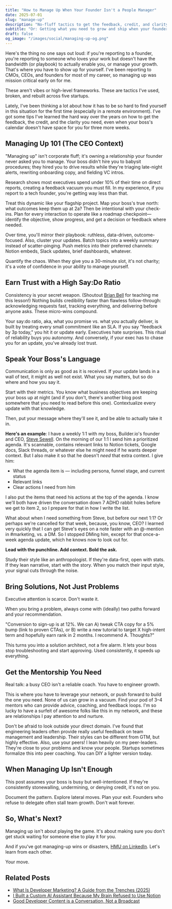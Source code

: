 ```yaml
---
title: "How to Manage Up When Your Founder Isn't a People Manager"
date: 2025-07-01
slug: "manage-up"
description: "No-fluff tactics to get the feedback, credit, and clarity you need from a visionary boss who's brilliant on projects—but swamped on people management."
subtitle: "Or: Getting what you need to grow and ship when your founder's running the whole damn company"
draft: false
og_image: "/images/social/managing-up-og.png"
---
```


Here's the thing no one says out loud: if you're reporting to a founder, you're reporting to someone who loves your work but doesn't have the bandwidth (or playbook) to actually enable you, or manage your growth. That's where you have to show up for yourself. I've been reporting to CMOs, CEOs, and founders for most of my career, so managing up was mission critical early on for me. 

These aren't vibes or high-level frameworks. These are tactics I've used, broken, and rebuilt across five startups.

Lately, I've been thinking a lot about how it has to be so hard to find yourself in this situation for the first time (especially in a remote environment). I've got some tips I've learned the hard way over the years on how to get the feedback, the credit, and the clarity you need, even when your boss's calendar doesn't have space for you for three more weeks.

## Managing Up 101 (The CEO Context)

"Managing up" isn't corporate fluff; it's owning a relationship your founder never asked you to manage. Your boss didn't hire you to babysit procedures; they hired you to drive results while they're triaging late-night alerts, rewriting onboarding copy, and fielding VC intros.

Research shows most executives spend under 10% of their time on direct reports, creating a feedback vacuum you must fill. In my experience, if you report to a tech founder, you're getting way less than that.

Treat this dynamic like your flagship project. Map your boss's true north: what outcomes keep them up at 2a? Then be intentional with your check-ins. Plan for every interaction to operate like a roadmap checkpoint—identify the objective, show progress, and get a decision or feedback where needed. 

Over time, you'll mirror their playbook: ruthless, data-driven, outcome-focused. Also, cluster your updates. Batch topics into a weekly summary instead of scatter-pinging. Push metrics into their preferred channels: Notion embeds, Slack updates, brief dashboards, whatever. 

Quantify the chaos. When they give you a 30-minute slot, it's not charity; it's a vote of confidence in your ability to manage yourself.

## Earn Trust with a High Say:Do Ratio

Consistency is your secret weapon. (Shoutout [Brian Bell](https://www.linkedin.com/in/brian-bell-b54105/) for teaching me this lesson!) Nothing builds credibility faster than flawless follow-through: acknowledging requests fast, tracking everything, and delivering before anyone asks. These micro-wins compound.

Your say:do ratio, aka, what you promise vs. what you actually deliver, is built by treating every small commitment like an SLA. If you say "feedback by 3p today," you hit it or update early. Executives hate surprises. This ritual of reliability buys you autonomy. And conversely, if your exec has to chase you for an update, you've already lost trust.

## Speak Your Boss's Language

Communication is only as good as it is received. If your update lands in a wall of text, it might as well not exist. What you say matters, but so do where and how you say it.

Start with their metrics. You know what business objectives are keeping your boss up at night (and if you don't, there's another blog post somewhere that you need to read before this one). Contextualize every update with that knowledge. 

Then, put your message where they'll see it, and be able to actually take it in.

**Here's an example**: I have a weekly 1:1 with my boss, Builder.io's founder and CEO, [Steve Sewell](https://www.linkedin.com/in/ssewell/). On the morning of our 1:1 I send him a prioritized agenda. It's scannable, contains relevant links to Notion tickets, Google docs, Slack threads, or whatever else he might need if he wants deeper context. But I also make it so that he doesn't *need* that extra context. I give him:

- What the agenda item is — including persona, funnel stage, and current status  
- Relevant links  
- Clear actions I need from him  

I also put the items that need his actions at the top of the agenda. I know we'll both have driven the conversation down 7 ADHD rabbit holes before we get to item 2, so I prepare for that in how I write the list.

What about when I need something from Steve, but before our next 1:1? Or perhaps we're cancelled for that week, because, you know, CEO? I learned very quickly that I can get Steve's eyes on a note faster with an @-mention in #marketing, vs. a DM. So I stopped DMing him, except for that once-a-week agenda update, which he knows now to look out for.

**Lead with the punchline. Add context. Bold the ask.**

Study their style like an anthropologist. If they're data-first, open with stats. If they lean narrative, start with the story. When you match their input style, your signal cuts through the noise.

## Bring Solutions, Not Just Problems

Executive attention is scarce. Don't waste it.

When you bring a problem, always come with (ideally) two paths forward and your recommendation. 

"Conversion to sign-up is at 12%. We can A) tweak CTA copy for a 5% bump (link to proven CTAs), or B) write a new tutorial to target X high-intent term and hopefully earn rank in 2 months. I recommend A. Thoughts?"

This turns you into a solution architect, not a fire alarm. It lets your boss stop troubleshooting and start approving. Used consistently, it speeds up everything.

## Get the Mentorship You Need

Real talk: a busy CEO isn't a reliable coach. You have to engineer growth.

This is where you have to leverage your network, or push forward to build the one you need. None of us can grow in a vacuum. Find your pod of 3–4 mentors who can provide advice, coaching, and feedback loops. I'm so lucky to have a surfeit of awesome folks like this in my network, and these are relationships I pay attention to and nurture.

Don't be afraid to look outside your direct domain. I've found that engineering leaders often provide really useful feedback on team management and leadership. Their styles can be different from GTM, but highly effective. Also, use your peers! I lean heavily on my peer-leaders. They're close to your problems and know your people. Startups sometimes formalize this into peer coaching. You can DIY a lighter version today.

## When Managing Up Isn't Enough

This post assumes your boss is busy but well-intentioned. If they're consistently stonewalling, undermining, or denying credit, it's not on you.

Document the pattern. Explore lateral moves. Plan your exit. Founders who refuse to delegate often stall team growth. Don't wait forever.

## So, What's Next?

Managing up isn't about playing the game. It's about making sure you don't get stuck waiting for someone else to play it for you.

And if you've got managing-up wins or disasters, [HMU on LinkedIn](https://www.linkedin.com/in/lindsaybrunner/). Let's learn from each other.

Your move.

## Related Posts

- [What Is Developer Marketing? A Guide from the Trenches (2025)](/thoughts/dev_mktg_guide/)
- [I Built a Custom AI Assistant Because My Brain Refused to Use Notion](/thoughts/meet_guppi/)
- [Good Developer Content is a Conversation, Not a Broadcast](/thoughts/convo_vs_broadcast/)
